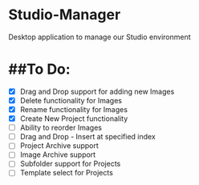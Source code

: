 Studio-Manager
==============

Desktop application to manage our Studio environment

##To Do:
==============
- [x] Drag and Drop support for adding new Images
- [x] Delete functionality for Images
- [x] Rename functionality for Images
- [x] Create New Project functionality
- [ ] Ability to reorder Images
- [ ] Drag and Drop - Insert at specified index
- [ ] Project Archive support
- [ ] Image Archive support
- [ ] Subfolder support for Projects
- [ ] Template select for Projects
